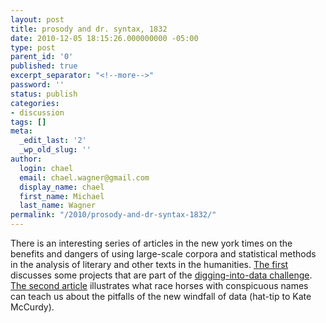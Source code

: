 ```yaml
---
layout: post
title: prosody and dr. syntax, 1832
date: 2010-12-05 18:15:26.000000000 -05:00
type: post
parent_id: '0'
published: true
excerpt_separator: "<!--more-->"
password: ''
status: publish
categories:
- discussion
tags: []
meta:
  _edit_last: '2'
  _wp_old_slug: ''
author:
  login: chael
  email: chael.wagner@gmail.com
  display_name: chael
  first_name: Michael
  last_name: Wagner
permalink: "/2010/prosody-and-dr-syntax-1832/"
---
```

There is an interesting series of articles in the new york times on the benefits and dangers of using large-scale corpora and statistical methods in the analysis of literary and other texts in the humanities. [The first](http://www.nytimes.com/2010/11/17/arts/17digital.html) discusses some projects that are part of the [digging-into-data challenge](http://prosodylab.org/?p=1). [The second article](http://www.nytimes.com/2010/12/04/books/04victorian.html) illustrates what race horses with conspicuous names can teach us about the pitfalls of the new windfall of data (hat-tip to Kate McCurdy).

